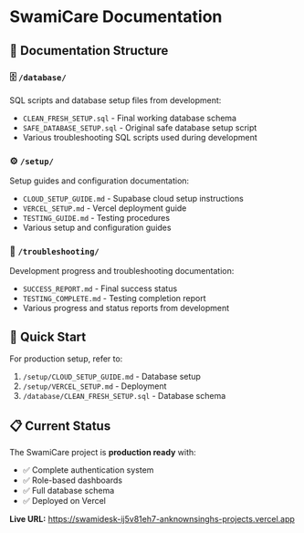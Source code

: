 # SwamiCare Documentation

## 📁 Documentation Structure

### 🗄️ `/database/`
SQL scripts and database setup files from development:
- `CLEAN_FRESH_SETUP.sql` - Final working database schema
- `SAFE_DATABASE_SETUP.sql` - Original safe database setup script
- Various troubleshooting SQL scripts used during development

### ⚙️ `/setup/`
Setup guides and configuration documentation:
- `CLOUD_SETUP_GUIDE.md` - Supabase cloud setup instructions
- `VERCEL_SETUP.md` - Vercel deployment guide
- `TESTING_GUIDE.md` - Testing procedures
- Various setup and configuration guides

### 🔧 `/troubleshooting/`
Development progress and troubleshooting documentation:
- `SUCCESS_REPORT.md` - Final success status
- `TESTING_COMPLETE.md` - Testing completion report
- Various progress and status reports from development

## 🚀 Quick Start

For production setup, refer to:
1. `/setup/CLOUD_SETUP_GUIDE.md` - Database setup
2. `/setup/VERCEL_SETUP.md` - Deployment
3. `/database/CLEAN_FRESH_SETUP.sql` - Database schema

## 📋 Current Status

The SwamiCare project is **production ready** with:
- ✅ Complete authentication system
- ✅ Role-based dashboards
- ✅ Full database schema
- ✅ Deployed on Vercel

**Live URL:** https://swamidesk-ij5v81eh7-anknownsinghs-projects.vercel.app